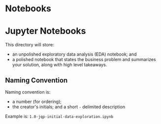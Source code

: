 # Notebooks

# Jupyter Notebooks

This directory will store:

* an unpolished exploratory data analysis (EDA) notebook; and 
* a polished notebook that states the business problem and summarizes your solution, along with high level takeaways.

## Naming Convention

Naming convention is:

* a number (for ordering);
* the creator's initials; and 
a short `-` delimited description

Example is: `1.0-jqp-initial-data-exploration.ipynb`
